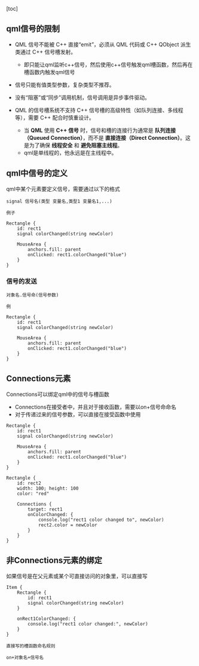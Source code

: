 [toc]

## qml信号的限制

* QML 信号不能被 C++ 直接“emit”，必须从 QML 代码或 C++ QObject 派生类通过 C++ 信号槽发射。
  * 即只能让qml监听c++信号，然后使用c++信号触发qml槽函数，然后再在槽函数内触发qml信号

* 信号只能有值类型参数，复杂类型不推荐。

* 没有“阻塞”或“同步”调用机制，信号调用是异步事件驱动。

* QML 的信号槽系统不支持 C++ 信号槽的高级特性（如队列连接、多线程等），需要 C++ 配合时慎重设计。
  * 当 **QML** 使用 **C++ 信号** 时，信号和槽的连接行为通常是 **队列连接（Queued Connection）**，而不是 **直接连接（Direct Connection）**。这是为了确保 **线程安全** 和 **避免阻塞主线程**。
  * qml是单线程的，他永远是在主线程中。

## qml中信号的定义

qml中某个元素要定义信号，需要通过以下的格式

```
signal 信号名(类型 变量名,类型1 变量名1,...)
```

`例子`

```
Rectangle {
    id: rect1
    signal colorChanged(string newColor)

    MouseArea {
        anchors.fill: parent
        onClicked: rect1.colorChanged("blue")
    }
}
```

### 信号的发送

```
对象名.信号命(信号参数)
```

`例`

```
Rectangle {
    id: rect1
    signal colorChanged(string newColor)

    MouseArea {
        anchors.fill: parent
        onClicked: rect1.colorChanged("blue")
    }
}
```



## Connections元素

Connections可以绑定qml中的信号与槽函数

* Connections在接受者中，并且对于接收函数，需要以on+信号命命名
* 对于传递过来的信号参数，可以直接在接受函数中使用

```
Rectangle {
    id: rect1
    signal colorChanged(string newColor)

    MouseArea {
        anchors.fill: parent
        onClicked: rect1.colorChanged("blue")
    }
}

Rectangle {
    id: rect2
    width: 100; height: 100
    color: "red"

    Connections {
        target: rect1
        onColorChanged: {
            console.log("rect1 color changed to", newColor)
            rect2.color = newColor
        }
    }
}
```

## 非Connections元素的绑定

如果信号是在父元素或某个可直接访问的对象里，可以直接写

```
Item {
    Rectangle {
        id: rect1
        signal colorChanged(string newColor)
    }

    onRect1ColorChanged: {
        console.log("rect1 color changed:", newColor)
    }
}
```

`直接写的槽函数命名规则`

```
on+对象名+信号名
```

